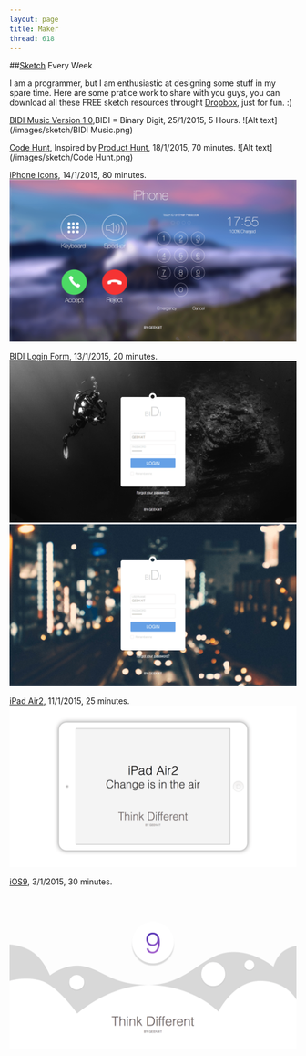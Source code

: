 ```yaml
---
layout: page
title: Maker
thread: 618
---
```


##[Sketch](http://bohemiancoding.com/) Every Week

I am a programmer, but I am enthusiastic at designing some stuff in my spare time. Here are some pratice work to share with you guys, you can download all these FREE sketch resources throught [Dropbox](http://goo.gl/awKAfD), just for fun. :)

[BIDI Music Version 1.0](http://goo.gl/TXuzyb),BIDI = Binary Digit, 25/1/2015, 5 Hours.
![Alt text](/images/sketch/BIDI Music.png)

[Code Hunt](http://goo.gl/TXuzyb), Inspired by [Product Hunt](http://www.producthunt.com/), 18/1/2015, 70 minutes.
![Alt text](/images/sketch/Code Hunt.png)

[iPhone Icons](http://goo.gl/jikjDc), 14/1/2015, 80 minutes.
![Alt text](/images/sketch/iPhoneIcons.png)

[BIDI Login Form](http://goo.gl/3aWYzl), 13/1/2015, 20 minutes.
![Alt text](/images/sketch/Login.png)
![Alt text](/images/sketch/Login2.png)

[iPad Air2](http://goo.gl/3aWYzl), 11/1/2015, 25 minutes.
![Alt text](/images/sketch/iPadAir2.png)

[iOS9](http://goo.gl/mvkPUh), 3/1/2015, 30 minutes.
![Alt text](/images/sketch/iOS9.png)
